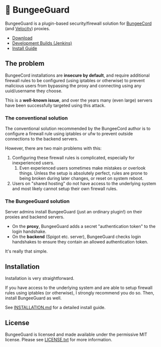 # 💂 BungeeGuard

BungeeGuard is a plugin-based security/firewall solution for [BungeeCord](https://www.spigotmc.org/wiki/bungeecord/) (and [Velocity](https://velocitypowered.com/)) proxies.

* [Download](https://github.com/lucko/BungeeGuard/releases)
* [Development Builds (Jenkins)](https://ci.lucko.me/job/BungeeGuard/)
* [Install Guide](INSTALLATION.md)

## The problem

BungeeCord installations are **insecure by default**, and require additional firewall rules to be configured (using iptables or otherwise) to prevent malicious users from bypassing the proxy and connecting using any uuid/username they choose.

This is a **well-known issue**, and over the years many (even large) servers have been successfully targeted using this attack.

### The conventional solution

The conventional solution recommended by the BungeeCord author is to configure a firewall rule using iptables or ufw to prevent outside connections to the backend servers.

However, there are two main problems with this:

1. Configuring these firewall rules is complicated, especially for inexperienced users.
	1. Even experienced users sometimes make mistakes or overlook things. Unless the setup is absolutely perfect, rules are prone to being broken during later changes, or reset on system reboot.
2. Users on "shared hosting" do not have access to the underlying system and most likely cannot setup their own firewall rules.

### The BungeeGuard solution

Server admins install BungeeGuard (just an ordinary plugin!) on their proxies and backend servers.

* On the **proxy**, BungeeGuard adds a secret "authentication token" to the login handshake.
* On the **backend** (Spigot etc. server), BungeeGuard checks login handshakes to ensure they contain an allowed authentication token.

It's really that simple.

## Installation

Installation is very straightforward.

If you have access to the underlying system and are able to setup firewall rules using iptables (or otherwise), I strongly recommend you do so. Then, install BungeeGuard as well.

See [INSTALLATION.md](INSTALLATION.md) for a detailed install guide.

## License

BungeeGuard is licensed and made available under the permissive MIT license. Please see [LICENSE.txt](INSTALLATION.md) for more information.